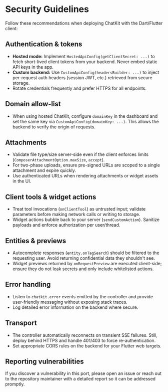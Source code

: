 # Security Guidelines

Follow these recommendations when deploying ChatKit with the Dart/Flutter client:

## Authentication & tokens

- **Hosted mode:** Implement `HostedApiConfig(getClientSecret: ...)` to fetch short-lived client tokens from your backend. Never embed static API keys in the app.
- **Custom backend:** Use `CustomApiConfig(headersBuilder: ...)` to inject per-request auth headers (session JWT, etc.) retrieved from secure storage.
- Rotate credentials frequently and prefer HTTPS for all endpoints.

## Domain allow-list

- When using hosted ChatKit, configure `domainKey` in the dashboard and set the same key via `CustomApiConfig(domainKey: ...)`. This allows the backend to verify the origin of requests.

## Attachments

- Validate file type/size server-side even if the client enforces limits (`ComposerAttachmentOption.maxSize`, `accept`).
- For two-phase uploads, ensure pre-signed URLs are scoped to a single attachment and expire quickly.
- Use authenticated URLs when rendering attachments or widget assets in the UI.

## Client tools & widget actions

- Treat tool invocations (`onClientTool`) as untrusted input; validate parameters before making network calls or writing to storage.
- Widget actions bubble back to your server (`sendCustomAction`). Sanitize payloads and enforce authorization per user/thread.

## Entities & previews

- Autocomplete responses (`entity.onTagSearch`) should be filtered to the requesting user. Avoid returning confidential data they shouldn't see.
- Widget previews returned by `onRequestPreview` are executed client-side; ensure they do not leak secrets and only include whitelisted actions.

## Error handling

- Listen to `chatkit.error` events emitted by the controller and provide user-friendly messaging without exposing stack traces.
- Log detailed error information on the backend where secure.

## Transport

- The controller automatically reconnects on transient SSE failures. Still, deploy behind HTTPS and handle 401/403 to force re-authentication.
- Set appropriate CORS rules on the backend for your Flutter web targets.

## Reporting vulnerabilities

If you discover a vulnerability in this port, please open an issue or reach out to the repository maintainer with a detailed report so it can be addressed promptly.

